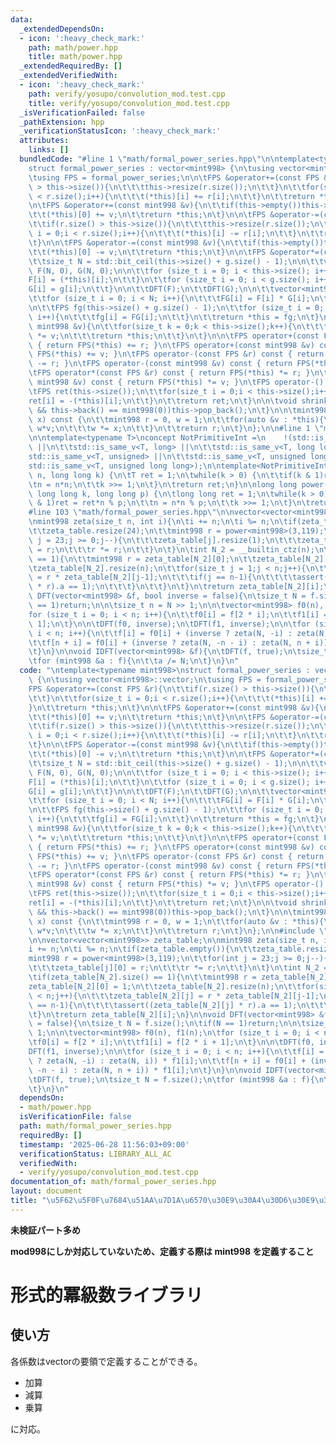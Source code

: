 ```yaml
---
data:
  _extendedDependsOn:
  - icon: ':heavy_check_mark:'
    path: math/power.hpp
    title: math/power.hpp
  _extendedRequiredBy: []
  _extendedVerifiedWith:
  - icon: ':heavy_check_mark:'
    path: verify/yosupo/convolution_mod.test.cpp
    title: verify/yosupo/convolution_mod.test.cpp
  _isVerificationFailed: false
  _pathExtension: hpp
  _verificationStatusIcon: ':heavy_check_mark:'
  attributes:
    links: []
  bundledCode: "#line 1 \"math/formal_power_series.hpp\"\n\ntemplate<typename mint998>\n\
    struct formal_power_series : vector<mint998> {\n\tusing vector<mint998>::vector;\n\
    \tusing FPS = formal_power_series;\n\n\tFPS &operator+=(const FPS &r){\n\t\tif(r.size()\
    \ > this->size()){\n\t\t\tthis->resize(r.size());\n\t\t}\n\t\tfor(size_t i = 0;i\
    \ < r.size();i++){\n\t\t\t(*this)[i] += r[i];\n\t\t}\n\t\treturn *this;\n\t}\n\
    \n\tFPS &operator+=(const mint998 &v){\n\t\tif(this->empty())this->resize(1);\n\
    \t\t(*this)[0] += v;\n\t\treturn *this;\n\t}\n\n\tFPS &operator-=(const FPS &r){\n\
    \t\tif(r.size() > this->size()){\n\t\t\tthis->resize(r.size());\n\t\t}\n\t\tfor(size_t\
    \ i = 0;i < r.size();i++){\n\t\t\t(*this)[i] -= r[i];\n\t\t}\n\t\treturn *this;\n\
    \t}\n\n\tFPS &operator-=(const mint998 &v){\n\t\tif(this->empty())this->resize(1);\n\
    \t\t(*this)[0] -= v;\n\t\treturn *this;\n\t}\n\n\tFPS &operator*=(const FPS &g){\n\
    \t\tsize_t N = std::bit_ceil(this->size() + g.size() - 1);\n\n\t\tvector<mint998>\
    \ F(N, 0), G(N, 0);\n\n\t\tfor (size_t i = 0; i < this->size(); i++){\n\t\t\t\
    F[i] = (*this)[i];\n\t\t}\n\t\tfor (size_t i = 0; i < g.size(); i++){\n\t\t\t\
    G[i] = g[i];\n\t\t}\n\n\t\tDFT(F);\n\t\tDFT(G);\n\n\t\tvector<mint998> FG(N);\n\
    \t\tfor (size_t i = 0; i < N; i++){\n\t\t\tFG[i] = F[i] * G[i];\n\t\t}\n\t\tIDFT(FG);\n\
    \n\t\tFPS fg(this->size() + g.size() - 1);\n\t\tfor (size_t i = 0; i < fg.size();\
    \ i++){\n\t\t\tfg[i] = FG[i];\n\t\t}\n\t\treturn *this = fg;\n\t}\n\n\tFPS &operator*=(const\
    \ mint998 &v){\n\t\tfor(size_t k = 0;k < this->size();k++){\n\t\t\t(*this)[k]\
    \ *= v;\n\t\t\treturn *this;\n\t\t}\n\t}\n\n\tFPS operator+(const FPS &r) const\
    \ { return FPS(*this) += r; }\n\tFPS operator+(const mint998 &v) const { return\
    \ FPS(*this) += v; }\n\tFPS operator-(const FPS &r) const { return FPS(*this)\
    \ -= r; }\n\tFPS operator-(const mint998 &v) const { return FPS(*this) -= v; }\n\
    \tFPS operator*(const FPS &r) const { return FPS(*this) *= r; }\n\tFPS operator*(const\
    \ mint998 &v) const { return FPS(*this) *= v; }\n\tFPS operator-() const {\n\t\
    \tFPS ret(this->size());\n\t\tfor(size_t i = 0;i < this->size();i++){\n\t\t\t\
    ret[i] = -(*this)[i];\n\t\t}\n\t\treturn ret;\n\t}\n\n\tvoid shrink(){\n\t\twhile(this->size()\
    \ && this->back() == mint998(0))this->pop_back();\n\t}\n\n\tmint998 eval(mint998\
    \ x) const {\n\t\tmint998 r = 0, w = 1;\n\t\tfor(auto &v : *this){\n\t\t\tr +=\
    \ w*v;\n\t\t\tw *= x;\n\t\t}\n\t\treturn r;\n\t}\n};\n\n#line 1 \"math/power.hpp\"\
    \n\ntemplate<typename T>\nconcept NotPrimitiveInt =\n    !(std::is_same_v<T, int>\
    \ ||\n\t\tstd::is_same_v<T, long> ||\n\t\tstd::is_same_v<T, long long> ||\n\t\t\
    std::is_same_v<T, unsigned> ||\n\t\tstd::is_same_v<T, unsigned long> ||\n\t\t\
    std::is_same_v<T, unsigned long long>);\n\ntemplate<NotPrimitiveInt T>\nT power(T\
    \ n, long long k) {\n\tT ret = 1;\n\twhile(k > 0) {\n\t\tif(k & 1)ret *= n;\n\t\
    \tn = n*n;\n\t\tk >>= 1;\n\t}\n\treturn ret;\n}\n\nlong long power(long long n,\
    \ long long k, long long p) {\n\tlong long ret = 1;\n\twhile(k > 0){\n\t\tif(k\
    \ & 1)ret = ret*n % p;\n\t\tn = n*n % p;\n\t\tk >>= 1;\n\t}\n\treturn ret;\n}\n\
    #line 103 \"math/formal_power_series.hpp\"\n\nvector<vector<mint998>> zeta_table;\n\
    \nmint998 zeta(size_t n, int i){\n\ti += n;\n\ti %= n;\n\tif(zeta_table.empty()){\n\
    \t\tzeta_table.resize(24);\n\t\tmint998 r = power<mint998>(3,119);\n\t\tfor(int\
    \ j = 23;j >= 0;j--){\n\t\t\tzeta_table[j].resize(1);\n\t\t\tzeta_table[j][0]\
    \ = r;\n\t\t\tr *= r;\n\t\t}\n\t}\n\tint N_2 = __builtin_ctz(n);\n\tif(zeta_table[N_2].size()\
    \ == 1){\n\t\tmint998 r = zeta_table[N_2][0];\n\t\tzeta_table[N_2][0] = 1;\n\t\
    \tzeta_table[N_2].resize(n);\n\t\tfor(size_t j = 1;j < n;j++){\n\t\t\tzeta_table[N_2][j]\
    \ = r * zeta_table[N_2][j-1];\n\t\t\tif(j == n-1){\n\t\t\t\tassert((zeta_table[N_2][j]\
    \ * r).a == 1);\n\t\t\t}\n\t\t}\n\t}\n\treturn zeta_table[N_2][i];\n}\n\nvoid\
    \ DFT(vector<mint998> &f, bool inverse = false){\n\tsize_t N = f.size();\n\tif(N\
    \ == 1)return;\n\n\tsize_t n = N >> 1;\n\n\tvector<mint998> f0(n), f1(n);\n\t\
    for (size_t i = 0; i < n; i++){\n\t\tf0[i] = f[2 * i];\n\t\tf1[i] = f[2 * i +\
    \ 1];\n\t}\n\n\tDFT(f0, inverse);\n\tDFT(f1, inverse);\n\n\tfor (size_t i = 0;\
    \ i < n; i++){\n\t\tf[i] = f0[i] + (inverse ? zeta(N, -i) : zeta(N, i)) * f1[i];\n\
    \t\tf[n + i] = f0[i] + (inverse ? zeta(N, -n - i) : zeta(N, n + i)) * f1[i];\n\
    \t}\n}\n\nvoid IDFT(vector<mint998> &f){\n\tDFT(f, true);\n\tsize_t N = f.size();\n\
    \tfor (mint998 &a : f){\n\t\ta /= N;\n\t}\n}\n"
  code: "\ntemplate<typename mint998>\nstruct formal_power_series : vector<mint998>\
    \ {\n\tusing vector<mint998>::vector;\n\tusing FPS = formal_power_series;\n\n\t\
    FPS &operator+=(const FPS &r){\n\t\tif(r.size() > this->size()){\n\t\t\tthis->resize(r.size());\n\
    \t\t}\n\t\tfor(size_t i = 0;i < r.size();i++){\n\t\t\t(*this)[i] += r[i];\n\t\t\
    }\n\t\treturn *this;\n\t}\n\n\tFPS &operator+=(const mint998 &v){\n\t\tif(this->empty())this->resize(1);\n\
    \t\t(*this)[0] += v;\n\t\treturn *this;\n\t}\n\n\tFPS &operator-=(const FPS &r){\n\
    \t\tif(r.size() > this->size()){\n\t\t\tthis->resize(r.size());\n\t\t}\n\t\tfor(size_t\
    \ i = 0;i < r.size();i++){\n\t\t\t(*this)[i] -= r[i];\n\t\t}\n\t\treturn *this;\n\
    \t}\n\n\tFPS &operator-=(const mint998 &v){\n\t\tif(this->empty())this->resize(1);\n\
    \t\t(*this)[0] -= v;\n\t\treturn *this;\n\t}\n\n\tFPS &operator*=(const FPS &g){\n\
    \t\tsize_t N = std::bit_ceil(this->size() + g.size() - 1);\n\n\t\tvector<mint998>\
    \ F(N, 0), G(N, 0);\n\n\t\tfor (size_t i = 0; i < this->size(); i++){\n\t\t\t\
    F[i] = (*this)[i];\n\t\t}\n\t\tfor (size_t i = 0; i < g.size(); i++){\n\t\t\t\
    G[i] = g[i];\n\t\t}\n\n\t\tDFT(F);\n\t\tDFT(G);\n\n\t\tvector<mint998> FG(N);\n\
    \t\tfor (size_t i = 0; i < N; i++){\n\t\t\tFG[i] = F[i] * G[i];\n\t\t}\n\t\tIDFT(FG);\n\
    \n\t\tFPS fg(this->size() + g.size() - 1);\n\t\tfor (size_t i = 0; i < fg.size();\
    \ i++){\n\t\t\tfg[i] = FG[i];\n\t\t}\n\t\treturn *this = fg;\n\t}\n\n\tFPS &operator*=(const\
    \ mint998 &v){\n\t\tfor(size_t k = 0;k < this->size();k++){\n\t\t\t(*this)[k]\
    \ *= v;\n\t\t\treturn *this;\n\t\t}\n\t}\n\n\tFPS operator+(const FPS &r) const\
    \ { return FPS(*this) += r; }\n\tFPS operator+(const mint998 &v) const { return\
    \ FPS(*this) += v; }\n\tFPS operator-(const FPS &r) const { return FPS(*this)\
    \ -= r; }\n\tFPS operator-(const mint998 &v) const { return FPS(*this) -= v; }\n\
    \tFPS operator*(const FPS &r) const { return FPS(*this) *= r; }\n\tFPS operator*(const\
    \ mint998 &v) const { return FPS(*this) *= v; }\n\tFPS operator-() const {\n\t\
    \tFPS ret(this->size());\n\t\tfor(size_t i = 0;i < this->size();i++){\n\t\t\t\
    ret[i] = -(*this)[i];\n\t\t}\n\t\treturn ret;\n\t}\n\n\tvoid shrink(){\n\t\twhile(this->size()\
    \ && this->back() == mint998(0))this->pop_back();\n\t}\n\n\tmint998 eval(mint998\
    \ x) const {\n\t\tmint998 r = 0, w = 1;\n\t\tfor(auto &v : *this){\n\t\t\tr +=\
    \ w*v;\n\t\t\tw *= x;\n\t\t}\n\t\treturn r;\n\t}\n};\n\n#include \"./power.hpp\"\
    \n\nvector<vector<mint998>> zeta_table;\n\nmint998 zeta(size_t n, int i){\n\t\
    i += n;\n\ti %= n;\n\tif(zeta_table.empty()){\n\t\tzeta_table.resize(24);\n\t\t\
    mint998 r = power<mint998>(3,119);\n\t\tfor(int j = 23;j >= 0;j--){\n\t\t\tzeta_table[j].resize(1);\n\
    \t\t\tzeta_table[j][0] = r;\n\t\t\tr *= r;\n\t\t}\n\t}\n\tint N_2 = __builtin_ctz(n);\n\
    \tif(zeta_table[N_2].size() == 1){\n\t\tmint998 r = zeta_table[N_2][0];\n\t\t\
    zeta_table[N_2][0] = 1;\n\t\tzeta_table[N_2].resize(n);\n\t\tfor(size_t j = 1;j\
    \ < n;j++){\n\t\t\tzeta_table[N_2][j] = r * zeta_table[N_2][j-1];\n\t\t\tif(j\
    \ == n-1){\n\t\t\t\tassert((zeta_table[N_2][j] * r).a == 1);\n\t\t\t}\n\t\t}\n\
    \t}\n\treturn zeta_table[N_2][i];\n}\n\nvoid DFT(vector<mint998> &f, bool inverse\
    \ = false){\n\tsize_t N = f.size();\n\tif(N == 1)return;\n\n\tsize_t n = N >>\
    \ 1;\n\n\tvector<mint998> f0(n), f1(n);\n\tfor (size_t i = 0; i < n; i++){\n\t\
    \tf0[i] = f[2 * i];\n\t\tf1[i] = f[2 * i + 1];\n\t}\n\n\tDFT(f0, inverse);\n\t\
    DFT(f1, inverse);\n\n\tfor (size_t i = 0; i < n; i++){\n\t\tf[i] = f0[i] + (inverse\
    \ ? zeta(N, -i) : zeta(N, i)) * f1[i];\n\t\tf[n + i] = f0[i] + (inverse ? zeta(N,\
    \ -n - i) : zeta(N, n + i)) * f1[i];\n\t}\n}\n\nvoid IDFT(vector<mint998> &f){\n\
    \tDFT(f, true);\n\tsize_t N = f.size();\n\tfor (mint998 &a : f){\n\t\ta /= N;\n\
    \t}\n}\n"
  dependsOn:
  - math/power.hpp
  isVerificationFile: false
  path: math/formal_power_series.hpp
  requiredBy: []
  timestamp: '2025-06-28 11:56:03+09:00'
  verificationStatus: LIBRARY_ALL_AC
  verifiedWith:
  - verify/yosupo/convolution_mod.test.cpp
documentation_of: math/formal_power_series.hpp
layout: document
title: "\u5F62\u5F0F\u7684\u51AA\u7D1A\u6570\u30E9\u30A4\u30D6\u30E9\u30EA"
---
```


**未検証パート多め**

**mod998にしか対応していないため、定義する際は mint998 を定義すること**

# 形式的冪級数ライブラリ

## 使い方

各係数はvectorの要領で定義することができる。

- 加算
- 減算
- 乗算

に対応。
